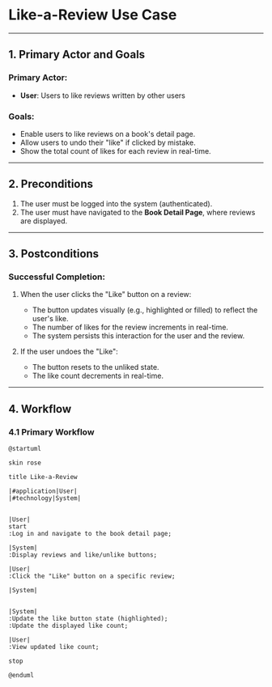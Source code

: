 # Like-a-Review Use Case

---

## **1. Primary Actor and Goals**

### **Primary Actor**:
- **User**: Users to like reviews written by other users

### **Goals**:
- Enable users to like reviews on a book's detail page.
- Allow users to undo their "like" if clicked by mistake.
- Show the total count of likes for each review in real-time.

---

## **2. Preconditions**

1. The user must be logged into the system (authenticated).
2. The user must have navigated to the **Book Detail Page**, 
where reviews are displayed.

---

## **3. Postconditions**

### **Successful Completion**:
1. When the user clicks the "Like" button on a review:
    - The button updates visually (e.g., highlighted or filled) 
to reflect the user's like.
    - The number of likes for the review increments in real-time.
    - The system persists this interaction for the user and the review.

2. If the user undoes the "Like":
    - The button resets to the unliked state.
    - The like count decrements in real-time.

---

## **4. Workflow**

### 4.1 **Primary Workflow**
```plantuml
@startuml

skin rose

title Like-a-Review

|#application|User|
|#technology|System|


|User|
start
:Log in and navigate to the book detail page;

|System|
:Display reviews and like/unlike buttons;

|User|
:Click the "Like" button on a specific review;

|System|


|System|
:Update the like button state (highlighted);
:Update the displayed like count;

|User|
:View updated like count;

stop

@enduml

```
